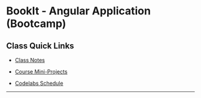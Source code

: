 # BookIt - Angular Application (Bootcamp)

## Class Quick Links

- [Class Notes](https://github.com/WilderDev/Angular-Bootcamp_Students-Notes)

- [Course Mini-Projects](https://github.com/WilderDev/Angular-Bootcamp-Examples)

- [Codelabs Schedule](https://codelabs.codefiworks.com/community/5/cohorts/4/schedule)

---
